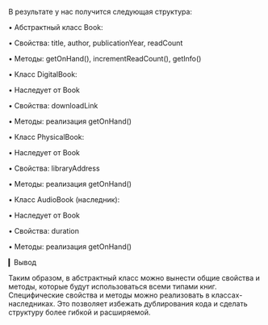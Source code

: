 В результате у нас получится следующая структура:

• Абстрактный класс Book:

  • Свойства: title, author, publicationYear, readCount

  • Методы: getOnHand(), incrementReadCount(), getInfo()

  
• Класс DigitalBook:

  • Наследует от Book

  • Свойства: downloadLink

  • Методы: реализация getOnHand()

• Класс PhysicalBook:

  • Наследует от Book

  • Свойства: libraryAddress

  • Методы: реализация getOnHand()

• Класс AudioBook (наследник):

  • Наследует от Book

  • Свойства: duration

  • Методы: реализация getOnHand()

▎Вывод

Таким образом, в абстрактный класс можно вынести общие свойства и методы, которые будут использоваться всеми типами книг. Специфические свойства и методы можно реализовать в классах-наследниках. Это позволяет избежать дублирования кода и сделать структуру более гибкой и расширяемой.